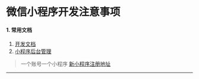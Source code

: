 # 微信小程序开发注意事项

#### 1. 常用文档
  1. [开发文档](https://developers.weixin.qq.com/miniprogram/dev/)
  2. [小程序后台管理](https://mp.weixin.qq.com/)
  > 一个账号一个小程序
  > [新小程序注册地址](https://mp.weixin.qq.com/wxopen/waregister?action=step1&token=&lang=zh_CN)

---
